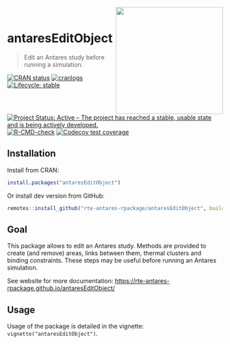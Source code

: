 <img src="man/figures/antares_simulator.png" align="right" width=250 />
<br/>

# antaresEditObject


> Edit an Antares study before running a simulation.

<!-- badges: start -->
[![CRAN status](https://www.r-pkg.org/badges/version/antaresEditObject)](https://CRAN.R-project.org/package=antaresEditObject)
[![cranlogs](https://cranlogs.r-pkg.org/badges/antaresEditObject)](https://cran.r-project.org/package=antaresEditObject)
[![Lifecycle: stable](https://img.shields.io/badge/lifecycle-stable-brightgreen.svg)](https://lifecycle.r-lib.org/articles/stages.html#stable)
[![Project Status: Active – The project has reached a stable, usable state and is being actively developed.](https://www.repostatus.org/badges/latest/active.svg)](https://www.repostatus.org/#active)
[![R-CMD-check](https://github.com/rte-antares-rpackage/antaresEditObject/workflows/R-CMD-check/badge.svg)](https://github.com/rte-antares-rpackage/antaresEditObject/actions)
[![Codecov test coverage](https://codecov.io/gh/rte-antares-rpackage/antaresEditObject/branch/master/graph/badge.svg)](https://app.codecov.io/gh/rte-antares-rpackage/antaresEditObject?branch=master)
<!-- badges: end -->


## Installation

Install from CRAN:

```r
install.packages("antaresEditObject")
```

Or install dev version from GitHub:

```r
remotes::install_github("rte-antares-rpackage/antaresEditObject", build_vignettes = TRUE)
```


## Goal

This package allows to edit an Antares study. Methods are provided to create
(and remove) areas, links between them, thermal clusters and binding
constraints. These steps may be useful before running an Antares simulation.

See website for more documentation: https://rte-antares-rpackage.github.io/antaresEditObject/


## Usage

Usage of the package is detailed in the vignette: `vignette("antaresEditObject")`.

